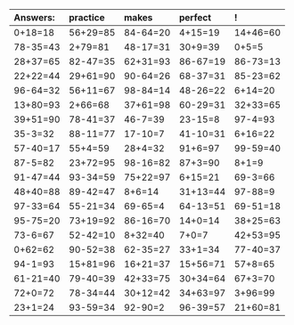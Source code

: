 | Answers: | practice | makes | perfect | ! |
| :--- | :--- | :--- | :--- | :--- |
| 0+18=18 | 56+29=85 | 84-64=20 | 4+15=19 | 14+46=60 | 
| 78-35=43 | 2+79=81 | 48-17=31 | 30+9=39 | 0+5=5 | 
| 28+37=65 | 82-47=35 | 62+31=93 | 86-67=19 | 86-73=13 | 
| 22+22=44 | 29+61=90 | 90-64=26 | 68-37=31 | 85-23=62 | 
| 96-64=32 | 56+11=67 | 98-84=14 | 48-26=22 | 6+14=20 | 
| 13+80=93 | 2+66=68 | 37+61=98 | 60-29=31 | 32+33=65 | 
| 39+51=90 | 78-41=37 | 46-7=39 | 23-15=8 | 97-4=93 | 
| 35-3=32 | 88-11=77 | 17-10=7 | 41-10=31 | 6+16=22 | 
| 57-40=17 | 55+4=59 | 28+4=32 | 91+6=97 | 99-59=40 | 
| 87-5=82 | 23+72=95 | 98-16=82 | 87+3=90 | 8+1=9 | 
| 91-47=44 | 93-34=59 | 75+22=97 | 6+15=21 | 69-3=66 | 
| 48+40=88 | 89-42=47 | 8+6=14 | 31+13=44 | 97-88=9 | 
| 97-33=64 | 55-21=34 | 69-65=4 | 64-13=51 | 69-51=18 | 
| 95-75=20 | 73+19=92 | 86-16=70 | 14+0=14 | 38+25=63 | 
| 73-6=67 | 52-42=10 | 8+32=40 | 7+0=7 | 42+53=95 | 
| 0+62=62 | 90-52=38 | 62-35=27 | 33+1=34 | 77-40=37 | 
| 94-1=93 | 15+81=96 | 16+21=37 | 15+56=71 | 57+8=65 | 
| 61-21=40 | 79-40=39 | 42+33=75 | 30+34=64 | 67+3=70 | 
| 72+0=72 | 78-34=44 | 30+12=42 | 34+63=97 | 3+96=99 | 
| 23+1=24 | 93-59=34 | 92-90=2 | 96-39=57 | 21+60=81 | 
